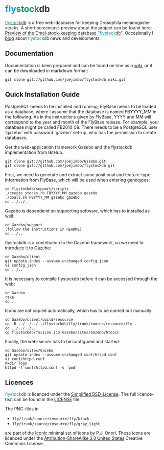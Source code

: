 <span style="color: #0099cc;">fly</span><span style="color: #009966;">stock</span><span style="color: #333333;">db</span>
==========

[<span style="color: #0099cc;">fly</span><span style="color: #009966;">stock</span><span style="color: #333333;">db</span>](http://www.flystockdb.org) is a free web-database for keeping Drosophila melanogaster stocks. A short screencast-preview about the project can be found here: [Preview of the Dmel-stock-keeping database "<span style="color: #0099cc;">fly</span><span style="color: #009966;">stock</span><span style="color: #333333;">db</span>"](http://bergmanlab.smith.man.ac.uk/?p=704). Occasionally I [blog](http://joachimbaran.wordpress.com/tag/flystockdb/) about <span style="color: #0099cc;">fly</span><span style="color: #009966;">stock</span><span style="color: #333333;">db</span> news and developments.

Documentation
-------------

Documentation is been prepared and can be found on-line as a [wiki](https://github.com/joejimbo/flystockdb/wiki), or it can be downloaded in markdown format:

    git clone git://github.com/joejimbo/flystockdb.wiki.git

Quick Installation Guide
------------------------

PostgreSQL needs to be installed and running; FlyBase needs to be loaded as a database, where I assume that the database is named FBYYYY_MM in the following. As in the instructions given by FlyBase, YYYY and MM will correspond to the year and month of the FlyBase release. For example, your database might be called FB2010_09. There needs to be a PostgreSQL user 'gazebo' with password 'gazebo' set-up, who has the permission to create databases.

Get the web-application framework Gazebo and the flystockdb implementation from GitHub:

    git clone git://github.com/joejimbo/Gazebo.git
    git clone git://github.com/joejimbo/flystockdb.git

First, we need to generate and extract some positional and feature-type
information from FlyBase, which will be used when entering genotypes:

    cd flystockdb/support/scripts
    ./create_stocks.rb FBYYYY_MM gazebo gazebo
    ./doall.sh FBYYYY_MM gazebo gazebo
    cd ../../..

Gazebo is dependend on supporting software, which has to installed as well:

    cd Gazebo/support
    (follow the instructions in README)
    cd ../..

flystockdb is a contribution to the Gazebo framework, so we need to introduce it to Gazebo:

    cd Gazebo/client
    git update-index --assume-unchanged config.json
    vi config.json
    cd ../..

It is necessary to compile flystockdb before it can be accessed through the web:

    cd Gazebo
    rake
    cd ..

Icons are not copied automatically, which has to be carried out manually:

    cd Gazebo/client/build/resource
    cp -R ../../../../flystockdb/fly/trunk/source/resource/fly .
    cd ../../../..
    cp flystockdb/favicon.ico Gazebo/sites/Gazebo/htdocs

Finally, the web-server has to be configured and started:

    cd Gazebo/sites/Gazebo
    git update-index --assume-unchanged conf/httpd.conf
    vi conf/httpd.conf
    mkdir logs
    httpd -f conf/httpd.conf -d `pwd`

Licences
--------

<span style="color: #0099cc;">fly</span><span style="color: #009966;">stock</span><span style="color: #333333;">db</span>
is licenced under the [Simplified BSD-License](http://www.opensource.org/licenses/bsd-license.php).
The full licence-text can be found in the [LICENSE](https://github.com/joejimbo/flystockdb/blob/master/LICENSE)
file.

The PNG-files in

* `fly/trunk/source/resource/fly/black`
* `fly/trunk/source/resource/fly/gray_light`

are part of the [Iconic](http://somerandomdude.com/projects/iconic/) minimal set of icons by
P.J. Onori. These icons are licenced under the
[Attribution-ShareAlike 3.0 United States](http://creativecommons.org/licenses/by-sa/3.0/us/)
Creative Commons License.

